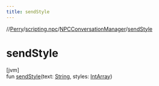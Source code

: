 ```yaml
---
title: sendStyle
---
```

//[Perry](../../../index.html)/[scripting.npc](../index.html)/[NPCConversationManager](index.html)/[sendStyle](send-style.html)



# sendStyle



[jvm]\
fun [sendStyle](send-style.html)(text: [String](https://kotlinlang.org/api/latest/jvm/stdlib/kotlin/-string/index.html), styles: [IntArray](https://kotlinlang.org/api/latest/jvm/stdlib/kotlin/-int-array/index.html))




